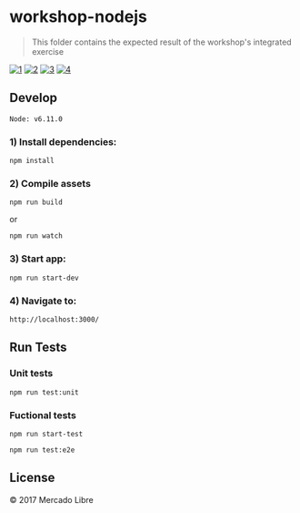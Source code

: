 # workshop-nodejs

> This folder contains the expected result of the workshop's integrated exercise

[![1](https://user-images.githubusercontent.com/16105726/30078965-115f27d8-9255-11e7-8f46-7147becdafbc.png)](https://user-images.githubusercontent.com/16105726/30079027-341a4c1c-9255-11e7-9ce3-5c32d02155c5.png) [![2](https://user-images.githubusercontent.com/16105726/30078967-118b23b0-9255-11e7-8fb4-6aa6fc9554b4.png)](https://user-images.githubusercontent.com/16105726/30079028-341b7592-9255-11e7-988b-30f48d1ca4b0.png) [![3](https://user-images.githubusercontent.com/16105726/30078969-11a197ee-9255-11e7-985b-64a50f1d72b2.png)](https://user-images.githubusercontent.com/16105726/30079029-341bd028-9255-11e7-818e-73ff1f4a86da.png) [![4](https://user-images.githubusercontent.com/16105726/30078968-11954cd2-9255-11e7-9f05-2eb46db2991d.png)](https://user-images.githubusercontent.com/16105726/30079026-3416e4dc-9255-11e7-9135-052d4a7000c5.png)

## Develop
`Node: v6.11.0`  
### 1) Install dependencies:
```
npm install
```
### 2) Compile  assets
```
npm run build
```
or
```
npm run watch
```
### 3) Start app:
```
npm run start-dev
```
### 4) Navigate to:
```
http://localhost:3000/
```

## Run Tests
### Unit tests
```
npm run test:unit
```
### Fuctional tests
```
npm run start-test
``` 
```
npm run test:e2e
``` 

## License
© 2017 Mercado Libre
